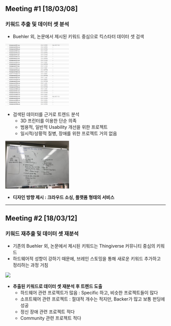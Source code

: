 
## Meeting #1 [18/03/08]
### 키워드 추출 및 데이터 셋 분석
- Buehler 외, 논문에서 제시된 키워드 중심으로 킥스타터 데이터 셋 검색

<img src="2.png" style="width: 200px;">

- 검색된 데이터를 근거로 트렌드 분석
  - 3D 프린터를 이용한 단순 의족
  - 범용적, 일반적 Usability 개선을 위한 프로젝트
  - 일시적/상황적 질병, 장애를 위한 프로젝트 거의 없음

<img src="1.jpeg" style="width: 200px;">

- **디자인 방향 제시 : 크라우드 소싱, 플랫폼 형태의 서비스**

****

## Meeting #2 [18/03/12]
### 키워드 재추출 및 데이터 셋 재분석
- 기존의 Buehler 외, 논문에서 제시된 키워드는 Thingiverse 커뮤니티 중심의 키워드
- 하드웨어적 성향이 강하기 때문에, 브레인 스토밍을 통해 새로운 키워드 추가하고 정리하는 과정 거침

<img src="3.jpeg" style="width: 200px"> 

- **추출된 키워드로 데이터 셋 재분석 후 트렌드 도출**
  - 하드웨어 관련 프로젝트가 많음 : Specific 하고, 비슷한 프로젝트들이 많다
  - 소프트웨어 관련 프로젝트 : 절대적 개수는 적지만, Backer가 많고 보통 펀딩에 성공
  - 정신 장애 관련 프로젝트 적다
  - Community 관련 프로젝트 적다